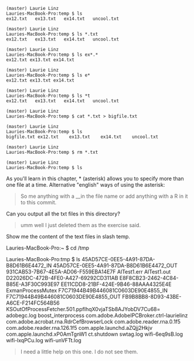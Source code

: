 ```
(master) Laurie Linz
Lauries-MacBook-Pro:temp $ ls
ex12.txt   ex13.txt   ex14.txt   uncool.txt

(master) Laurie Linz
Lauries-MacBook-Pro:temp $ ls *.txt
ex12.txt   ex13.txt   ex14.txt   uncool.txt

(master) Laurie Linz
Lauries-MacBook-Pro:temp $ ls ex*.*
ex12.txt ex13.txt ex14.txt

(master) Laurie Linz
Lauries-MacBook-Pro:temp $ ls e*
ex12.txt ex13.txt ex14.txt

(master) Laurie Linz
Lauries-MacBook-Pro:temp $ ls *t
ex12.txt   ex13.txt   ex14.txt   uncool.txt

(master) Laurie Linz
Lauries-MacBook-Pro:temp $ cat *.txt > bigfile.txt

(master) Laurie Linz
Lauries-MacBook-Pro:temp $ ls
bigfile.txt ex12.txt    ex13.txt    ex14.txt    uncool.txt

(master) Laurie Linz
Lauries-MacBook-Pro:temp $ rm *.txt

(master) Laurie Linz
Lauries-MacBook-Pro:temp $ ls

```

As you'll learn in this chapter, * (asterisk) allows you to specify more than one file at a time.
Alternative "english" ways of using the asterisk:
 >So me anything with a __in the file name or add anything with a R in it to this commit. 

Can you output all the txt files in this directory?
> umm well I just deleted them as the exercise said.

Show me the content of the text files in slash temp.
 
 Lauries-MacBook-Pro:~ $ cd /tmp
 
 
 Lauries-MacBook-Pro:tmp $ ls
 45AD57CE-0EE5-4A91-87DA-B8D61B6E4472_IN
 45AD57CE-0EE5-4A91-87DA-B8D61B6E4472_OUT
 931CAB53-7B67-4E5A-AD06-F559EBA14E7F
 AlTest1.err
 AlTest1.out
 D22026DC-472B-4FE0-A427-69292CD311AB
 E8F8CB23-2462-4C84-B85E-A3F30C993E97
 EE11CDD8-21BF-424E-9B46-88AAA4325E4E
 ExmanProcessMutex
 F7C71944B49B446081C0603DE90E4855_IN
 F7C71944B49B446081C0603DE90E4855_OUT
 FB9B8BB8-8D93-43BE-A6CE-F214FC564B56
 KSOutOfProcessFetcher.501.ppfIhqX0vjaTSb8AJYobDV7Cu68=
 adobegc.log
 boost_interprocess
 com.adobe.AdobeIPCBroker.ctrl-laurielinz
 com.adobe.acrobat.rna.RdrCefBrowserLock
 com.adobe.reader.rna.0.1f5
 com.adobe.reader.rna.126.1f5
 com.apple.launchd.aZQjj2Hkjv
 com.apple.launchd.xP0AmTgnW1
 ct.shutdown
 swtag.log
 wifi-6eq9sB.log
 wifi-lxqPCu.log
 wifi-unVFTt.log
 
 > I need a little help on this one.  I do not see them.
 

